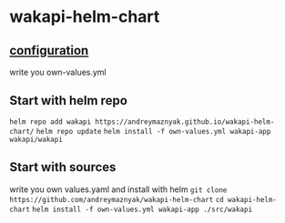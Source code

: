 # wakapi-helm-chart

## [configuration](https://github.com/muety/wakapi#-configuration-options)
write you own-values.yml

## Start with helm repo
`helm repo add wakapi https://andreymaznyak.github.io/wakapi-helm-chart/`
`helm repo update`
`helm install -f own-values.yml wakapi-app wakapi/wakapi`


## Start with sources
write you own values.yaml and install with helm
`git clone https://github.com/andreymaznyak/wakapi-helm-chart`
`cd wakapi-helm-chart`
`helm install -f own-values.yml wakapi-app ./src/wakapi`

